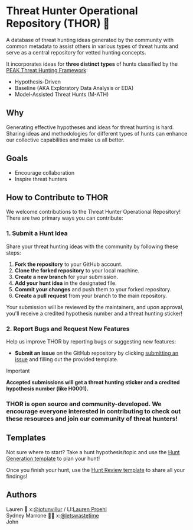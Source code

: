 # Threat Hunter Operational Repository (THOR) 🏹

A database of threat hunting ideas generated by the community with common metadata to assist others in various types of threat hunts and serve as a central repository for vetted hunting concepts.

It incorporates ideas for **three distinct types** of hunts classified by the [PEAK Threat Hunting Framework](https://www.splunk.com/en_us/blog/security/peak-threat-hunting-framework.html]):
- Hypothesis-Driven
- Baseline (AKA Exploratory Data Analysis or EDA)
- Model-Assisted Threat Hunts (M-ATH)

## Why
Generating effective hypotheses and ideas for threat hunting is hard. Sharing ideas and methodologies for different types of hunts can enhance our collective capabilities and make us all better.

## Goals
- Encourage collaboration
- Inspire threat hunters

## How to Contribute to THOR

We welcome contributions to the Threat Hunter Operational Repository! There are two primary ways you can contribute:

### 1. Submit a Hunt Idea
Share your threat hunting ideas with the community by following these steps:

1. **Fork the repository** to your GitHub account.
2. **Clone the forked repository** to your local machine.
3. **Create a new branch** for your submission.
4. **Add your hunt idea** in the designated file.
5. **Commit your changes** and push them to your forked repository.
6. **Create a pull request** from your branch to the main repository.

Your submission will be reviewed by the maintainers, and upon approval, you'll receive a credited hypothesis number and a threat hunting sticker!

### 2. Report Bugs and Request New Features
Help us improve THOR by reporting bugs or suggesting new features:

- **Submit an issue** on the GitHub repository by clicking [submitting an issue](https://github.com/triw0lf/THOR/issues/new/choose) and filling out the provided template.

> [!IMPORTANT]
>**Accepted submissions will get a threat hunting sticker and a credited hypothesis number (like H0001).**

### **THOR is open source and community-developed. We encourage everyone interested in contributing to check out these resources and join our community of threat hunters!**

<!-- need to clarify the Submission Process

- **Format Requirements:** Outline what information should be included in each submission (e.g., hypothesis, methodology, expected outcomes, etc.).
- **Review Process:** Briefly describe the process for how submissions will be reviewed and vetted.

add some sort of Community section

Encourage engagement by creating a section that highlights how to get involved:

- Join the Discussion: Link to a forum, Slack, or Discord channel where threat hunters can discuss ideas.
- Contribute: Outline other ways to contribute beyond submitting ideas, such as reviewing others' submissions or sharing resources.

Social Media and Outreach

- Encourage sharing on social media using a specific hashtag? or just sharing in general
- How do people provide feedback?

-->

## Templates

Not sure where to start?
Take a hunt hypothesis/topic and use the [Hunt Generation template]([/Templates/Hunt-Generation.md) to plan your hunt!

Once you finish your hunt, use the [Hunt Review template](/Templates/Hunt-Review.md) to share all your findings!

## Authors
Lauren 🤠 x:[@jotunvillur](https://x.com/jotunvillur) / LI:[Lauren Proehl](https://www.linkedin.com/in/laurenproehl/)   
Sydney Marrone 🏋️‍♀️ x:[@letswastetime](https://x.com/letswastetime)  
John

<!--
THOR Hypothesis Review Board Prospectus

The review board will be comprised of 5-7 individuals who will review all hypothesis submissions and vote on acceptance into the THL. 

All submissions will be piped in to a communication channel (Slack? Ugh I don’t want another one but maybe) or email to make review easy and acceptance or denial seamless. 

New versions of the THOR will be published on a monthly (quarterly?) basis and all reviews must be completed 72 hours prior to release date. Any rejection should have comments on why it is being rejected and if potential improvements can be made for acceptance. 

Unanimous acceptance of the hypothesis must be achieved by the review board for publication. 

Review board members are expected to spread the word about THOR on socials or other channels.
-->
